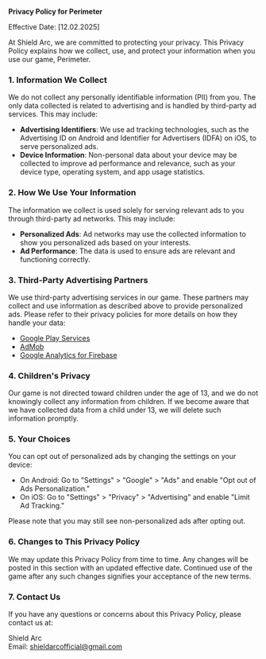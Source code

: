**Privacy Policy for Perimeter**

Effective Date: [12.02.2025]

At Shield Arc, we are committed to protecting your privacy. This Privacy Policy explains how we collect, use, and protect your information when you use our game, Perimeter.

### 1. **Information We Collect**

We do not collect any personally identifiable information (PII) from you. The only data collected is related to advertising and is handled by third-party ad services. This may include:

- **Advertising Identifiers**: We use ad tracking technologies, such as the Advertising ID on Android and Identifier for Advertisers (IDFA) on iOS, to serve personalized ads.
- **Device Information**: Non-personal data about your device may be collected to improve ad performance and relevance, such as your device type, operating system, and app usage statistics.

### 2. **How We Use Your Information**

The information we collect is used solely for serving relevant ads to you through third-party ad networks. This may include:

- **Personalized Ads**: Ad networks may use the collected information to show you personalized ads based on your interests.
- **Ad Performance**: The data is used to ensure ads are relevant and functioning correctly.

### 3. **Third-Party Advertising Partners**

We use third-party advertising services in our game. These partners may collect and use information as described above to provide personalized ads. Please refer to their privacy policies for more details on how they handle your data:

*   [Google Play Services](https://www.google.com/policies/privacy/)
*   [AdMob](https://support.google.com/admob/answer/6128543?hl=en)
*   [Google Analytics for Firebase](https://firebase.google.com/support/privacy)

### 4. **Children's Privacy**

Our game is not directed toward children under the age of 13, and we do not knowingly collect any information from children. If we become aware that we have collected data from a child under 13, we will delete such information promptly.

### 5. **Your Choices**

You can opt out of personalized ads by changing the settings on your device:

- On Android: Go to "Settings" > "Google" > "Ads" and enable "Opt out of Ads Personalization."
- On iOS: Go to "Settings" > "Privacy" > "Advertising" and enable "Limit Ad Tracking."

Please note that you may still see non-personalized ads after opting out.

### 6. **Changes to This Privacy Policy**

We may update this Privacy Policy from time to time. Any changes will be posted in this section with an updated effective date. Continued use of the game after any such changes signifies your acceptance of the new terms.

### 7. **Contact Us**

If you have any questions or concerns about this Privacy Policy, please contact us at:

Shield Arc  
Email: shieldarcofficial@gmail.com

